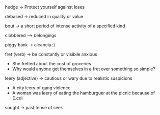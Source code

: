 hedge -> Protect yourself against loses

debased -> reduced in quality or value

bout -> a short period of intense activity of a specified kind

clobbered --> belongings

piggy bank -> alcancia :)

fret (verb) -> be constantly or visibile anxious
- She fretted about the cost of groceries
- Why would anyone get themselves in a fret over something so simple?

leery (adjective) -> cautious or wary due to realistic suspicions
- A city leery of gang violence
- A woman was leery of eating the hamburguer at the picnic because of E.coli

sought -> past tense of seek

